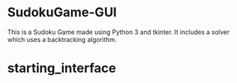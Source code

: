 # SudokuGame-GUI
This is a Sudoku Game made using Python 3 and tkinter. It includes a solver which uses a backtracking algorithm.

# starting_interface

